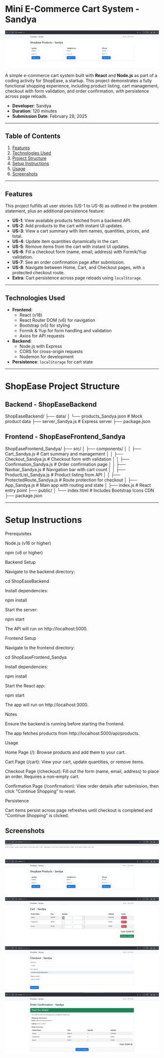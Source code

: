 # Mini E-Commerce Cart System - Sandya

![Project Screenshot](image-1.png)

A simple e-commerce cart system built with **React** and **Node.js** as part of a coding activity for ShopEase, a startup. This project demonstrates a fully functional shopping experience, including product listing, cart management, checkout with form validation, and order confirmation, with persistence across page reloads.

- **Developer**: Sandya  
- **Duration**: 120 minutes  
- **Submission Date**: February 28, 2025  

---

## Table of Contents
1. [Features](#features)
2. [Technologies Used](#technologies-used)
3. [Project Structure](#project-structure)
4. [Setup Instructions](#setup-instructions)
5. [Usage](#usage)
6. [Screenshots](#Screenshots)

---

## Features
This project fulfills all user stories (US-1 to US-8) as outlined in the problem statement, plus an additional persistence feature:

- **US-1**: View available products fetched from a backend API.  
- **US-2**: Add products to the cart with instant UI updates.  
- **US-3**: View a cart summary with item names, quantities, prices, and total.  
- **US-4**: Update item quantities dynamically in the cart.  
- **US-5**: Remove items from the cart with instant UI updates.  
- **US-6**: Fill a checkout form (name, email, address) with Formik/Yup validation.  
- **US-7**: See an order confirmation page after submission.  
- **US-8**: Navigate between Home, Cart, and Checkout pages, with a protected checkout route.  
- **Extra**: Cart persistence across page reloads using `localStorage`.

---

## Technologies Used
- **Frontend**:  
  - React (v18)  
  - React Router DOM (v6) for navigation  
  - Bootstrap (v5) for styling  
  - Formik & Yup for form handling and validation  
  - Axios for API requests  
- **Backend**:  
  - Node.js with Express  
  - CORS for cross-origin requests  
  - Nodemon for development  
- **Persistence**: `localStorage` for cart state  

---

# ShopEase Project Structure

## Backend - ShopEaseBackend
ShopEaseBackend/
├── data/
│   └── products_Sandya.json       # Mock product data
├── server_Sandya.js               # Express server
├── package.json

## Frontend - ShopEaseFrontend_Sandya

ShopEaseFrontend_Sandya/
├── src/
│   ├── components/
│   │   ├── Cart_Sandya.js         # Cart summary and management
│   │   ├── Checkout_Sandya.js     # Checkout form with validation
│   │   ├── Confirmation_Sandya.js # Order confirmation page
│   │   ├── Navbar_Sandya.js       # Navigation bar with cart count
│   │   ├── ProductList_Sandya.js  # Product listing from API
│   │   ├── ProtectedRoute_Sandya.js # Route protection for checkout
│   ├── App_Sandya.js              # Main app with routing and state
│   ├── index.js                   # React entry point
├── public/
│   └── index.html                 # Includes Bootstrap Icons CDN
├── package.json



---

# Setup Instructions

Prerequisites

Node.js (v16 or higher)

npm (v8 or higher)

Backend Setup

Navigate to the backend directory:

cd ShopEaseBackend

Install dependencies:

npm install

Start the server:

npm start

The API will run on http://localhost:5000.

Frontend Setup

Navigate to the frontend directory:

cd ShopEaseFrontend_Sandya

Install dependencies:

npm install

Start the React app:

npm start

The app will run on http://localhost:3000.

Notes

Ensure the backend is running before starting the frontend.

The app fetches products from http://localhost:5000/api/products.

Usage

Home Page (/): Browse products and add them to your cart.

Cart Page (/cart): View your cart, update quantities, or remove items.

Checkout Page (/checkout): Fill out the form (name, email, address) to place an order. Requires a non-empty cart.

Confirmation Page (/confirmation): View order details after submission, then click "Continue Shopping" to reset.

Persistence

Cart items persist across page refreshes until checkout is completed and "Continue Shopping" is clicked.

## Screenshots

![API OUTPUT](image.png)
![Home](image-1.png)
![Cart](image-2.png)
![Checkout Page](image-3.png)
![Order Confirmation](image-4.png)